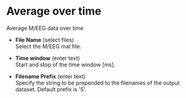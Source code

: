 # Average over time  
Average M/EEG data over time   

* **File Name** (select files)  
Select the M/EEG mat file.   

* **Time window** (enter text)  
Start and stop of the time window [ms].   

* **Filename Prefix** (enter text)  
Specify the string to be prepended to the filenames of the output dataset. Default prefix is 'S'.   
